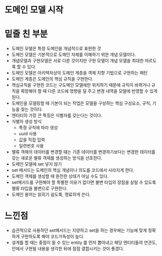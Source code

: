 도메인 모델 시작
============

# 밑줄 친 부분
 - 도메인 모델은 특정 도메인을 개념적으로 표현한 것
 - 도메인 모델은 기본적으로 도메인 자체를 이해하기 위한 개념 모델이다.
 - 개념모델과 구현모델은 서로 다른 것이지만 구현 모델이 개념 모델을 최대한 따르도록 할 수 있다.
 - 도메인 모델은 아키텍처상의 도메인 계층을 객체 지향 기법으로 구현하는 패턴
 - 도메인 계층은 도메인의 핵심 규칙을 구현한다.
 - 핵심규칙을 구현한 코드는 구도메인 모델에만 위치하기 때문에 규칙이 바뀌거나 규칙을 확장해야 할 때 다른 코드에 영향을 덜 주고 변경 내역을 모델에 반영할 수 있게 된다.
 - 도메인을 모델링할 때 기본이 되는 작업은 모델을 구성하는 핵심 구성요소, 규칙, 기능을 찾는 것이다.
 - 엔티티의 가장 큰 특징은 식별자를 갖는다는 것이다.
 - 식별자 생성 방식
   - 특정 규칙에 따라 생성
   - uuid 사용
   - 값을 직접 입력
   - 일련번호 사용 
 - 밸류 객체의 데이터를 변경할 떄는 기존 데이터를 변경하기보다는 변경한 데이터를 갖는 새로운 밸류 객체를 생성하는 방식을 선호한다.
 - 도메인 모델에 set 넣지 않기
  - set 메서드는 도메인의 핵심 개념이나 의도를 코드에서 사라지게 한다.
  - 도메인 객체를 생성할 때 완전한 상태가 아닐 수도 있다.
 - set메서드를 구현해야 할 특별한 이유가 없다면 불변 타입의 장점을 살릴 수 있도록 밸류 타입을 불변으로 구현한다.
 - 도메인 용어는 읽히기 쉽도록, 명료하게 쓴다.
      
      
# 느낀점
 - 습관적으로 사용하던 set메서드는 지양하고 set을 하는 경우에는 기능에 맞게 정확하게 구현하도록 해야 코드가독성이 높다.
 - 설계를 할 때는 중점이 될 수 있는 entity 를 먼저 뽑아내고 해당 엔티티들의 연관도, 안에서 구현될 내용을 생각한 뒤에 점점 결합시키는 것이 좋겠다.
